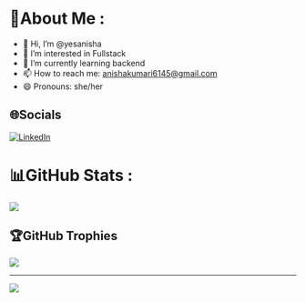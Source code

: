 # 💫About Me :
- 👋 Hi, I’m @yesanisha
- 👀 I’m interested in Fullstack
- 🌱 I’m currently learning backend
- 📫 How to reach me: anishakumari6145@gmail.com
- 😄 Pronouns: she/her

## 🌐Socials
[![LinkedIn](https://img.shields.io/badge/LinkedIn-%230077B5.svg?logo=linkedin&logoColor=white)](https://linkedin.com/in/yesanisha) 


# 📊GitHub Stats :
![](https://github-readme-stats.vercel.app/api/top-langs/?username=yesanisha&theme=dark&hide_border=false&include_all_commits=false&count_private=false&layout=compact)

## 🏆GitHub Trophies
![](https://github-trophies.vercel.app/?username=yesanisha&theme=darkhub&no-frame=false&no-bg=false&margin-w=4)


---
[![](https://visitcount.itsvg.in/api?id=yesanisha&icon=0&color=0)](https://visitcount.itsvg.in)
